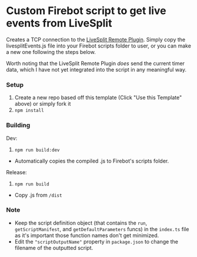 # Custom Firebot script to get live events from LiveSplit 
Creates a TCP connection to the [LiveSplit Remote Plugin](https://github.com/Lordmau5/LiveSplitRemotePlugin). Simply copy the livesplitEvents.js file into your Firebot scripts folder to user, or you can make a new one following the steps below. 

Worth noting that the LiveSplit Remote Plugin *does* send the current timer data, which I have not yet integrated into the script in any meaningful way. 

### Setup
1. Create a new repo based off this template (Click "Use this Template" above) or simply fork it
2. `npm install`

### Building
Dev:
1. `npm run build:dev`
- Automatically copies the compiled .js to Firebot's scripts folder.

Release:
1. `npm run build`
- Copy .js from `/dist`

### Note
- Keep the script definition object (that contains the `run`, `getScriptManifest`, and `getDefaultParameters` funcs) in the `index.ts` file as it's important those function names don't get minimized.
- Edit the `"scriptOutputName"` property in `package.json` to change the filename of the outputted script.
